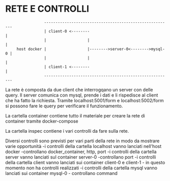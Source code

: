 # RETE E CONTROLLI

                     --------------------------------------------------------
                     | client-0 <--------                                   |
                     |                  |                                   |
         host docker |                  |-------->server-0<-------->mysql-0 |
                     |                  |                                   |
                     | client-1 <--------                                   |
                     --------------------------------------------------------

La rete è composta da due client che interrogqano un server con delle query. 
Il server comunica con mysql, prende i dati e li rispedisce al client che ha fatto la richiesta.
Tramite localhost:5001/form e localhost:5002/form si possono fare le query per verificare il funzionamento.

La cartella container contiene tutto il materiale per creare la rete di container tramite docker-compose

La cartella inspec contiene i vari controlli da fare sulla rete.

Diversi controlli sono previsti per vari parti della rete in modo da mostrare varie opportunità
-i controlli della cartella localhost vanno lanciati nell'host docker
	-controllano docker_container, http, port
-i controlli della cartella server vanno lanciati sul container server-0
	-controllano port
-i controlli della cartella client vanno lanciati sui container client-0 e client-1
	- in questo momento non ha controlli realizzati
-i controlli della cartella mysql vanno lanciati sui container mysql-0
	- controllano command

